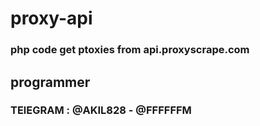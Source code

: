 # proxy-api
### php code  get ptoxies from api.proxyscrape.com




## programmer 
### TElEGRAM : @AKIL828 - @FFFFFFM
